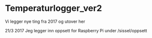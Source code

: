 # Temperaturlogger_ver2
Vi legger nye ting fra 2017 og utover her

21/3 2017 Jeg legger inn oppsett for Raspberry Pi under /sissel/oppsett
